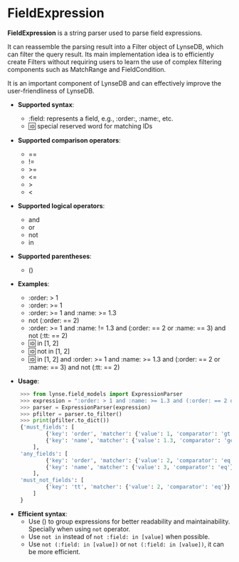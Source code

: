 # FieldExpression

**FieldExpression** is a string parser used to parse field expressions.

It can reassemble the parsing result into a Filter object of LynseDB, which can filter the query result. Its main implementation idea is to efficiently create Filters without requiring users to learn the use of complex filtering components such as MatchRange and FieldCondition.

It is an important component of LynseDB and can effectively improve the user-friendliness of LynseDB.

- **Supported syntax**:
    - :field: represents a field, e.g., :order:, :name:, etc.
    - :id: special reserved word for matching IDs

- **Supported comparison operators**:
    - ==
    - !=
    - \>=
    - <=
    - \>
    - <

- **Supported logical operators**:
    - and
    - or
    - not
    - in

- **Supported parentheses**:
    - ()

- **Examples**:
    - :order: > 1
    - :order: >= 1
    - :order: >= 1 and :name: >= 1.3
    - not (:order: == 2)
    - :order: >= 1 and :name: != 1.3 and (:order: == 2 or :name: == 3) and not (:tt: == 2)
    - :id: in [1, 2]
    - :id: not in [1, 2]
    - :id: in [1, 2] and :order: >= 1 and :name: >= 1.3 and (:order: == 2 or :name: == 3) and not (:tt: == 2)

- **Usage**:
```python linenums="1"
    >>> from lynse.field_models import ExpressionParser
    >>> expression = ":order: > 1 and :name: >= 1.3 and (:order: == 2 or :name: == 3) and not (:tt: == 2)"
    >>> parser = ExpressionParser(expression)
    >>> pfilter = parser.to_filter()
    >>> print(pfilter.to_dict())
    {'must_fields': [
            {'key': 'order', 'matcher': {'value': 1, 'comparator': 'gt'}},
            {'key': 'name', 'matcher': {'value': 1.3, 'comparator': 'ge'}}
        ],
    'any_fields': [
            {'key': 'order', 'matcher': {'value': 2, 'comparator': 'eq'}},
            {'key': 'name', 'matcher': {'value': 3, 'comparator': 'eq'}}
        ],
    'must_not_fields': [
            {'key': 'tt', 'matcher': {'value': 2, 'comparator': 'eq'}}
        ]
    }
```

- **Efficient syntax**:
    - Use () to group expressions for better readability and maintainability.
      Specially when using `not` operator.
    - Use `not in` instead of `not :field: in [value]` when possible.
    - Use `not (:field: in [value])` or `not (:field: in [value])`, it can be more efficient.
